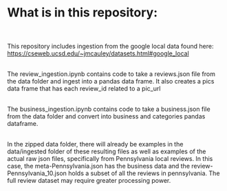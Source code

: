 # What is in this repository: <br><br>

This repository includes ingestion from the google local data found here: https://cseweb.ucsd.edu/~jmcauley/datasets.html#google_local <br><br>

The review_ingestion.ipynb contains code to take a reviews.json file from the data folder and ingest into a pandas data frame.
It also creates a pics data frame that has each review_id related to a pic_url <br><br>

The business_ingestion.ipynb contains code to take a business.json file from the data folder and convert into business and categories pandas dataframe. 
<br><br>

In the zipped data folder, there will already be examples in the data/ingested folder of these resulting files as well as examples of the actual raw json files,
specifically from Pennsylvania local reviews. In this case, the meta-Pennsylvania.json has the business data and the review-Pennsylvania_10.json holds a subset of all the reviews in pennsylvania.
The full review dataset may require greater processing power.

